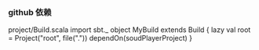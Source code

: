 ### github 依赖
project/Build.scala
import sbt._
object MyBuild extends Build {
	lazy val root = Project("root", file(".")) dependOn(soudPlayerProject)
}